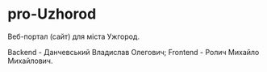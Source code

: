 # pro-Uzhorod

Веб-портал (сайт) для міста Ужгород.

Backend - Данчевський Владислав Олегович;
Frontend - Ролич Михайло Михайлович.

